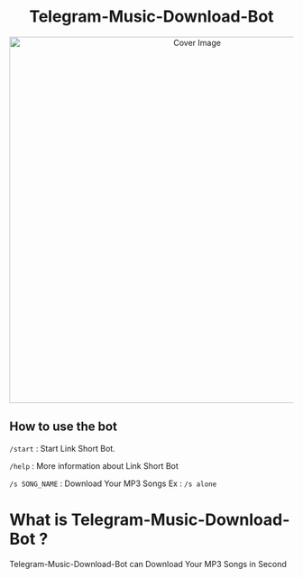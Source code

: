 <h1 align="center">Telegram-Music-Download-Bot</h3>
<p align="center">
  <a href="https://github.com/hirunaofficial/Telegram-Music-Download-Bot">
    <img src="https://socialify.git.ci/hirunaofficial/Telegram-Music-Download-Bot/image?description=1&forks=1&issues=1&language=1&owner=1&pattern=Floating%20Cogs&pulls=1&stargazers=1&theme=Dark" alt="Cover Image" width="650">
  </a>
</p>

## How to use the bot
 
`/start` : Start Link Short Bot.

`/help` : More information about Link Short Bot

`/s SONG_NAME` : Download Your MP3 Songs
Ex : `/s alone`

# What is Telegram-Music-Download-Bot ?
Telegram-Music-Download-Bot can Download Your MP3 Songs in Second
